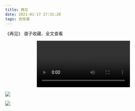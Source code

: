 ```yaml
---
title: 再见
date: 2021-01-17 17:31:28
tags: 吉他谱
---
```


《再见》
谱子收藏、全文查看<!--more-->

<video src="" controls="controls" autoplay="autoplay" style="max-width:100%;display:block;margin-left:auto;margin-right:auto;">您的浏览器不支持视频标签</video>

![](https://gitee.com/Jasper-zh/blogImage/raw/master/%E5%86%8D%E8%A7%81%EF%BC%88%E5%90%89%E4%BB%96%E8%B0%B1%EF%BC%89/1.jpg)

![](https://gitee.com/Jasper-zh/blogImage/raw/master/%E5%86%8D%E8%A7%81%EF%BC%88%E5%90%89%E4%BB%96%E8%B0%B1%EF%BC%89/2.jpg)